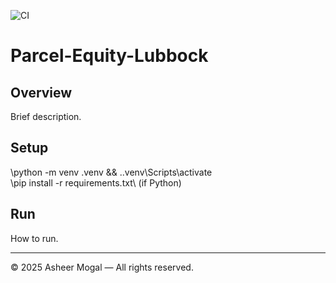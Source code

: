 ﻿![CI](https://github.com/Asheermogal/Parcel-Equity-Lubbock/actions/workflows/ci-python.yml/badge.svg)

# Parcel-Equity-Lubbock

## Overview
Brief description.

## Setup
\python -m venv .venv && .\.venv\Scripts\activate\
\pip install -r requirements.txt\ (if Python)

## Run
How to run.

---
© 2025 Asheer Mogal — All rights reserved.


